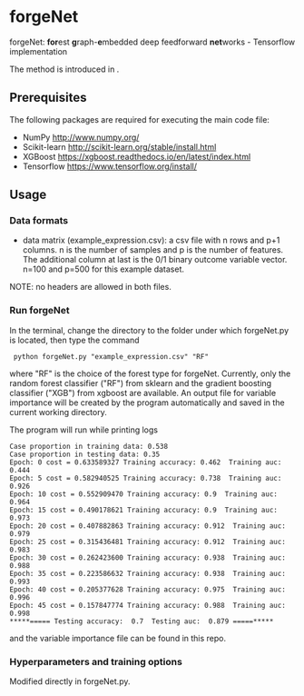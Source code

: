 # forgeNet

forgeNet: **for**est **g**raph-**e**mbedded deep feedforward **net**works - Tensorflow implementation

The method is introduced in .

## Prerequisites

The following packages are required for executing the main code file:

* NumPy http://www.numpy.org/
* Scikit-learn http://scikit-learn.org/stable/install.html
* XGBoost https://xgboost.readthedocs.io/en/latest/index.html
* Tensorflow https://www.tensorflow.org/install/

## Usage

### Data formats

* data matrix (example_expression.csv): a csv file with n rows and p+1 columns. n is the number of samples and p is the number of features. The additional column at last is the 0/1 binary outcome variable vector. n=100 and p=500 for this example dataset.

NOTE: no headers are allowed in both files.

### Run forgeNet

In the terminal, change the directory to the folder under which forgeNet.py is located, then type the command

```
 python forgeNet.py "example_expression.csv" "RF"
```

where "RF" is the choice of the forest type for forgeNet. Currently, only the random forest classifier ("RF") from sklearn and the gradient boosting classifier ("XGB") from xgboost are available. An output file for variable importance will be created by the program automatically and saved in the current working directory. 

The program will run while printing logs

```
Case proportion in training data: 0.538
Case proportion in testing data: 0.35
Epoch: 0 cost = 0.633589327 Training accuracy: 0.462  Training auc: 0.444
Epoch: 5 cost = 0.582940525 Training accuracy: 0.738  Training auc: 0.926
Epoch: 10 cost = 0.552909470 Training accuracy: 0.9  Training auc: 0.964
Epoch: 15 cost = 0.490178621 Training accuracy: 0.9  Training auc: 0.973
Epoch: 20 cost = 0.407882863 Training accuracy: 0.912  Training auc: 0.979
Epoch: 25 cost = 0.315436481 Training accuracy: 0.912  Training auc: 0.983
Epoch: 30 cost = 0.262423600 Training accuracy: 0.938  Training auc: 0.988
Epoch: 35 cost = 0.223586632 Training accuracy: 0.938  Training auc: 0.993
Epoch: 40 cost = 0.205377628 Training accuracy: 0.975  Training auc: 0.996
Epoch: 45 cost = 0.157847774 Training accuracy: 0.988  Training auc: 0.998
*****===== Testing accuracy:  0.7  Testing auc:  0.879 =====*****
```

and the variable importance file can be found in this repo.

### Hyperparameters and training options

Modified directly in forgeNet.py.
